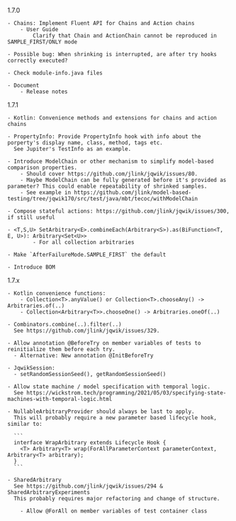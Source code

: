 
1.7.0

    - Chains: Implement Fluent API for Chains and Action chains
        - User Guide
            Clarify that Chain and ActionChain cannot be reproduced in SAMPLE_FIRST/ONLY mode 

    - Possible bug: When shrinking is interrupted, are after try hooks correctly executed?

    - Check module-info.java files

    - Document
        - Release notes

1.7.1

    - Kotlin: Convenience methods and extensions for chains and action chains

    - PropertyInfo: Provide PropertyInfo hook with info about the porperty's display name, class, method, tags etc.
      See Jupiter's TestInfo as an example.

    - Introduce ModelChain or other mechanism to simplify model-based comparison properties. 
        - Should cover https://github.com/jlink/jqwik/issues/80.
        - Maybe ModelChain can be fully generated before it's provided as parameter? This could enable repeatability of shrinked samples.
        - See example in https://github.com/jlink/model-based-testing/tree/jqwik170/src/test/java/mbt/tecoc/withModelChain

    - Compose stateful actions: https://github.com/jlink/jqwik/issues/300, if still useful

    - <T,S,U> SetArbitrary<E>.combineEach(Arbitrary<S>).as(BiFunction<T, E, U>): Arbitrary<Set<U>>
            - For all collection arbitraries

    - Make `AfterFailureMode.SAMPLE_FIRST` the default

    - Introduce BOM

1.7.x

    - Kotlin convenience functions:
        - Collection<T>.anyValue() or Collection<T>.chooseAny() -> Arbitraries.of(..)
        - Collection<Arbitrary<T>>.chooseOne() -> Arbitraries.oneOf(..)

    - Combinators.combine(..).filter(..)
      See https://github.com/jlink/jqwik/issues/329.

    - Allow annotation @BeforeTry on member variables of tests to reinitialize them before each try.
      - Alternative: New annotation @InitBeforeTry

    - JqwikSession:
      - setRandomSessionSeed(), getRandomSessionSeed()

    - Allow state machine / model specification with temporal logic.
      See https://wickstrom.tech/programming/2021/05/03/specifying-state-machines-with-temporal-logic.html

    - NullableArbitraryProvider should always be last to apply.
      This will probably require a new parameter based lifecycle hook, similar to:

      ```
      interface WrapArbitrary extends Lifecycle Hook {
        <T> Arbitrary<T> wrap(ForAllParameterContext parameterContext, Arbitrary<T> arbitrary);
      }
      ```

    - SharedArbitrary
      See https://github.com/jlink/jqwik/issues/294 & SharedArbitraryExperiments
      This probably requires major refactoring and change of structure.

        - Allow @ForAll on member variables of test container class

